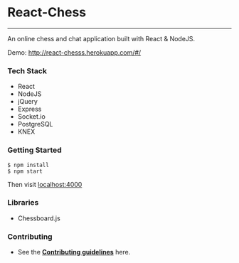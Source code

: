 # React-Chess

---

An online chess and chat application built with React & NodeJS.

Demo: http://react-chesss.herokuapp.com/#/

### Tech Stack

- React
- NodeJS
- jQuery
- Express
- Socket.io
- PostgreSQL
- KNEX

### Getting Started

`$ npm install ` <br />
`$ npm start `

Then visit [localhost:4000](http://localhost:4000/)

### Libraries

- Chessboard.js

### Contributing

- See the [**Contributing guidelines**](shift-ninja/CONTRIBUTING.md) here.

